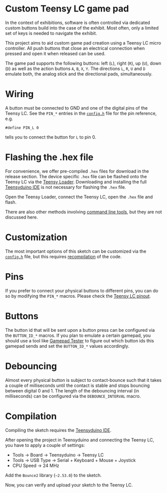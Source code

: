 # Custom Teensy LC game pad

In the context of exhibitions, software is often controlled via dedicated custom buttons build into the case of the exhibit. Most often, only a limited set of keys is needed to navigate the exhibit. 

This project aims to aid custom game pad creation using a Teensy LC micro controller. All push buttons that close an electrical connection when pressed and open it when released can be used.

The game pad supports the following buttons: left (`L`), right (`R`), up (`U`), down (`D`) as well as the action buttons `A`,  `B`,  `X`,  `Y`. The directions `L`,  `R`,  `U` and `D` emulate both, the analog stick and the directional pads, simultaneously.

# Wiring

A button must be connected to GND and one of the digital pins of the Teensy LC. See the `PIN_*` entries in the [`config.h`](config.h) file for the pin reference, e.g.
```
#define PIN_L 0
```
tells you to connect the button for `L` to pin 0.

# Flashing the .hex file

For convenience, we offer pre-compiled `.hex` files for download in the release section.
The device specific `.hex` file can be flashed onto the Teensy LC via the [Teensy Loader](https://www.pjrc.com/teensy/loader.html). Downloading and installing the
full [Teensyduino IDE](https://www.pjrc.com/teensy/teensyduino.html) is not necessary for flashing the `.hex` file.

Open the Teensy Loader, connect the Teensy LC, open the `.hex` file and flash.

There are also other methods involving [command line tools](https://www.pjrc.com/teensy/loader_cli.html), but they are not discussed here.

# Customization

The most important options of this sketch can be customized via the [`config.h`](config.h) file, but this requires [recompilation](#Compilation) of the code.

# Pins

If you prefer to connect your physical buttons to different pins, you can do so by modifying the `PIN_*` macros. Please check the [Teensy LC pinout](https://www.pjrc.com/teensy/pinout.html).

# Buttons

The button id that will be sent upon a button press can be configured via the `BUTTON_ID_*` macros. If you plan to emulate a certain gamepad, you should use a tool like [Gamepad Tester](https://gamepad-tester.com/) to figure out which button ids this gamepad sends and set the `BUTTON_ID_*` values accordingly.

# Debouncing

Almost every physical button is subject to contact-bounce such that it takes a couple of milliseconds until the contact is stable and stops bouncing between digital 0 and 1. The length of the debouncing interval (in milliseconds) can be configured via the `DEBOUNCE_INTERVAL` macro.

# Compilation

Compiling the sketch requires the [Teensyduino IDE](https://www.pjrc.com/teensy/teensyduino.html).

After opening the project in Teensyduino and connecting the Teensy LC, you have to apply a couple of settings:
- Tools -> Board -> Teensyduino -> Teensy LC
- Tools -> USB Type -> Serial + Keyboard + Mouse + Joystick
- CPU Speed -> 24 MHz

Add the `Bounce2` library (`~2.53.0`) to the sketch.

Now, you can verify and upload your sketch to the Teensy LC.
